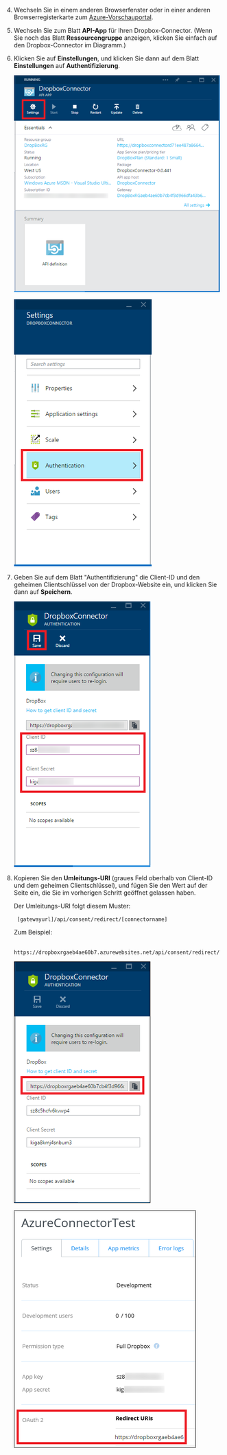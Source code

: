 4. Wechseln Sie in einem anderen Browserfenster oder in einer anderen Browserregisterkarte zum [Azure-Vorschauportal](https://portal.azure.com).

3. Wechseln Sie zum Blatt **API-App** für Ihren Dropbox-Connector. (Wenn Sie noch das Blatt **Ressourcengruppe** anzeigen, klicken Sie einfach auf den Dropbox-Connector im Diagramm.)

4. Klicken Sie auf **Einstellungen**, und klicken Sie dann auf dem Blatt **Einstellungen** auf **Authentifizierung**.

	![Klicken Sie auf "Einstellungen"](./media/app-service-api-exchange-dropbox-settings/clicksettings.png)

	![Klicken Sie auf "Authentifizierung"](./media/app-service-api-exchange-dropbox-settings/clickauth.png)

5. Geben Sie auf dem Blatt "Authentifizierung" die Client-ID und den geheimen Clientschlüssel von der Dropbox-Website ein, und klicken Sie dann auf **Speichern**.

	![Geben Sie Einstellungen ein, und klicken Sie auf "Speichern"](./media/app-service-api-exchange-dropbox-settings/authblade.png)

3. Kopieren Sie den **Umleitungs-URI** (graues Feld oberhalb von Client-ID und dem geheimen Clientschlüssel), und fügen Sie den Wert auf der Seite ein, die Sie im vorherigen Schritt geöffnet gelassen haben.

	Der Umleitungs-URI folgt diesem Muster:

		[gatewayurl]/api/consent/redirect/[connectorname]

	Zum Beispiel:

		https://dropboxrgaeb4ae60b7.azurewebsites.net/api/consent/redirect/DropboxConnector

	![Abrufen des Umleitungs-URI](./media/app-service-api-exchange-dropbox-settings/redirecturi.png)

	![Erstellen einer Dropbox-App](./media/app-service-api-exchange-dropbox-settings/dbappsettings2.png)

<!---HONumber=July15_HO3-->